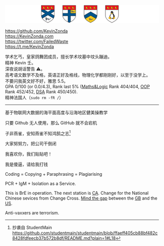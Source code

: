 ![](img/banner-x.png)

<https://github.com/KevinZonda>  
<https://KevinZonda.com>  
<https://twitter.com/FailedWaste>  
<https://t.me/KevinZonda>

学术乞丐，皇家鸽舞团成员，擅长学术坟墓中坟头蹦迪。  
精神 Kevin 壬。  
深夜说胡话警告 ⚠。  
高考语文数学不及格，英语正好及格线，物理化学都刚刚好，以至于没学上。  
不要问我英文好不好，雅思 5.5。  
GPA 0/100 (or 0.0/4.3), Rank last 5% ([Maths&Logic](https://www.cs.bham.ac.uk/internal/modules/2021/06-35324/) Rank 404/404, [OOP](https://www.cs.bham.ac.uk/internal/modules/2021/06-34229/) Rank 452/452, [DSA](https://www.cs.bham.ac.uk/internal/modules/2021/06-30175/) Rank 450/450).  
精神法国人（`sudo rm -fR /`）

---

基于物联网大数据的海平面高度与沿海地区健美操教学

只要 Github 无人使用，那么 GitHub 就不会宕机

子非燕雀，安知燕雀不知鸿鹄之志[^1]

大家努努力，把公司干倒闭

我喜欢你，我们贴贴吧！

我是傻逼，请给我打钱

Coding = Copying + Paraphrasing = Plagiarising

PCR + IgM + Isolation as a Service.

This is BrE in operation. The next station is [CA](https://www.wikiwand.com/en/Canadian_English). Change for the National Chinese sevices from Change Cross. [Mind the gap](https://www.youtube.com/watch?v=A46OzKOcTmw) between the [GB](https://www.wikiwand.com/en/British_English) and the [US](https://www.wikiwand.com/en/American_English).

Anti-vaxxers are terrorism.

[^1]: 抄袭自 StudentMain https://github.com/studentmain/studentmain/blob/ffaeff405cb88bf482c8428fdfeecb37b572b8df/README.md?plain=1#L18
